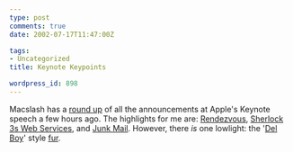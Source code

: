 ```yaml
---
type: post
comments: true
date: 2002-07-17T11:47:00Z

tags:
- Uncategorized
title: Keynote Keypoints

wordpress_id: 898
---
```


Macslash has a [round up](http://www.macslash.org/articles/02/07/17/155241.shtml) of all the announcements at Apple's Keynote speech a few hours ago. The highlights for me are: [Rendezvous](http://www.apple.com/macosx/jaguar/rendezvous.html), [Sherlock 3s Web Services](http://www.apple.com/macosx/jaguar/sherlock.html), and [Junk Mail](http://www.apple.com/macosx/jaguar/mail.html). However, there _is_ one lowlight: the '[Del Boy](http://www.mgnet.karoo.net/aroyalflush.jpg)' style [fur](http://www.apple.com/macosx/).
